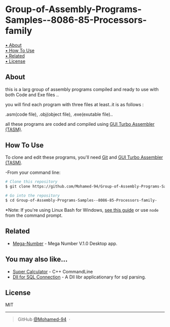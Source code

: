 # Group-of-Assembly-Programs-Samples--8086-85-Processors-family


<h4 align="center">
  
</h4>

<div >
  <a href="#About">• About</a> 
  <br>
  <a href="#how-to-use">• How To Use</a> 
  <br>
  <a href="#related">• Related</a> 
  <br>
  <a href="#license">• License</a>
  <br>
</>

<div >

  
</div>

## About

this is a larg group of assembly programs compiled and ready to use with both Code and Exe files ..

you will find each program with three files at least..it is as follows :

.asm(code file), .obj(object file), .exe(exutable file)..


all these programs are coded and compiled using [GUI Turbo Assembler (TASM)](https://sourceforge.net/projects/guitasm8086/).


## How To Use

To clone and edit these programs, you'll need [Git](https://git-scm.com) and [GUI Turbo Assembler (TASM)](https://sourceforge.net/projects/guitasm8086/).


-From your command line:

```bash
# Clone this repository
$ git clone https://github.com/Mohamed-94/Group-of-Assembly-Programs-Samples--8086-85-Processors-family-

# Go into the repository
$ cd Group-of-Assembly-Programs-Samples--8086-85-Processors-family-

```

*Note: If you're using Linux Bash for Windows, [see this guide](https://www.howtogeek.com/261575/how-to-run-graphical-linux-desktop-applications-from-windows-10s-bash-shell/) or use `node` from the command prompt.



## Related

- [Mega-Number](https://github.com/Mohamed-94/Mega-Number) - Mega Number V.1.0 Desktop app.
 

## You may also like...

- [Super Calculator](https://github.com/Mohamed-94/Super-Calculator_Cpp_CommandLine) - C++ CommandLine
- [Dll for SQL Connection](https://github.com/Mohamed-94/DLL-for-SQL-Connection) - A Dll libr applicationary for sql parsing.

## License

MIT

---

> GitHub [@Mohamed-94](https://github.com/Mohamed-94) &nbsp;&middot;&nbsp;


